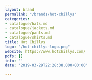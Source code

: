 ```yaml
---
layout: brand
permalink: "/brands/hot-chillys"
categories:
- catalogue/hats.md
- catalogue/jackets.md
- catalogue/pants.md
- catalogue/shirts.md
title: Hot Chillys
logo: "/hot-chillys-logo.png"
website: https://www.hotchillys.com/
pdfs: []
info: ''
date: '2019-03-29T22:28:38.000+00:00'

---
```

